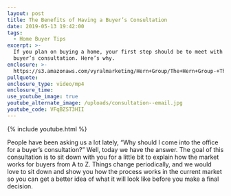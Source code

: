 ```yaml
---
layout: post
title: The Benefits of Having a Buyer’s Consultation
date: 2019-05-13 19:42:00
tags:
  - Home Buyer Tips
excerpt: >-
  If you plan on buying a home, your first step should be to meet with us for a
  buyer’s consultation. Here’s why.
enclosure: >-
  https://s3.amazonaws.com/vyralmarketing/Hern+Group/The+Hern+Group-+The+Benefits+of+Having+a+Buyers+Consultation.mp4
pullquote:
enclosure_type: video/mp4
enclosure_time:
use_youtube_image: true
youtube_alternate_image: /uploads/consultation--email.jpg
youtube_code: VFqBZST3HII
---
```


{% include youtube.html %}

People have been asking us a lot lately, “Why should I come into the office for a buyer’s consultation?” Well, today we have the answer. The goal of this consultation is to sit down with you for a little bit to explain how the market works for buyers from A to Z. Things change periodically, and we would love to sit down and show you how the process works in the current market so you can get a better idea of what it will look like before you make a final decision.